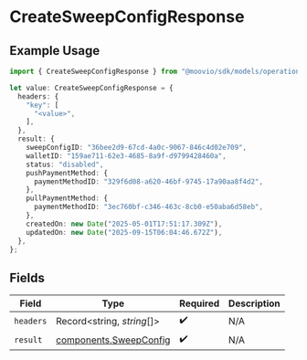 # CreateSweepConfigResponse

## Example Usage

```typescript
import { CreateSweepConfigResponse } from "@moovio/sdk/models/operations";

let value: CreateSweepConfigResponse = {
  headers: {
    "key": [
      "<value>",
    ],
  },
  result: {
    sweepConfigID: "36bee2d9-67cd-4a0c-9067-846c4d02e709",
    walletID: "159ae711-62e3-4685-8a9f-d9799428460a",
    status: "disabled",
    pushPaymentMethod: {
      paymentMethodID: "329f6d08-a620-46bf-9745-17a90aa8f4d2",
    },
    pullPaymentMethod: {
      paymentMethodID: "3ec760bf-c346-463c-8cb0-e50aba6d58eb",
    },
    createdOn: new Date("2025-05-01T17:51:17.309Z"),
    updatedOn: new Date("2025-09-15T06:04:46.672Z"),
  },
};
```

## Fields

| Field                                                            | Type                                                             | Required                                                         | Description                                                      |
| ---------------------------------------------------------------- | ---------------------------------------------------------------- | ---------------------------------------------------------------- | ---------------------------------------------------------------- |
| `headers`                                                        | Record<string, *string*[]>                                       | :heavy_check_mark:                                               | N/A                                                              |
| `result`                                                         | [components.SweepConfig](../../models/components/sweepconfig.md) | :heavy_check_mark:                                               | N/A                                                              |